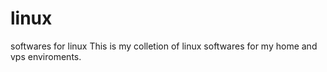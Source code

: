 linux
=====

softwares for linux
This is my colletion of linux softwares for my home and vps enviroments.

